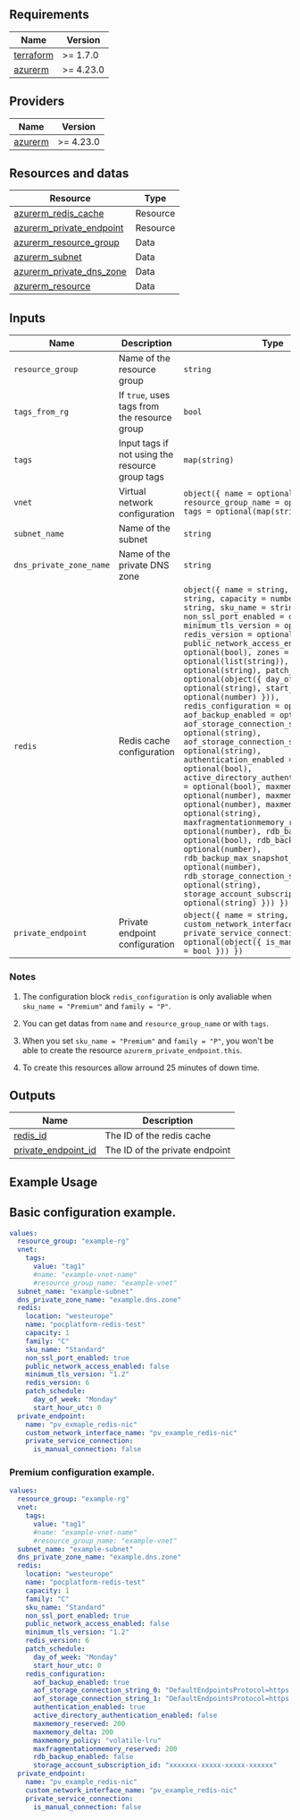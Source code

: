 ## Requirements

| Name | Version |
|------|---------|
| <a name="requirement_terraform"></a> [terraform](#requirement\_terraform) | >= 1.7.0 |
| <a name="requirement_azurerm"></a> [azurerm](#requirement\_azurerm) | >= 4.23.0 |


## Providers

| Name | Version |
|------|---------|
| <a name="provider_azurerm"></a> [azurerm](#provider\_azurerm) | >= 4.23.0 |


## Resources and datas

| Resource | Type |
|---------|------|
| [azurerm_redis_cache](https://registry.terraform.io/providers/hashicorp/azurerm/latest/docs/resources/redis_cache) | Resource |
| [azurerm_private_endpoint](https://registry.terraform.io/providers/hashicorp/azurerm/latest/docs/resources/private_endpoint) | Resource |
| [azurerm_resource_group](https://registry.terraform.io/providers/hashicorp/azurerm/latest/docs/data-sources/resource_group.html) | Data |
| [azurerm_subnet](https://registry.terraform.io/providers/hashicorp/azurerm/latest/docs/data-sources/subnet) | Data |
| [azurerm_private_dns_zone](https://registry.terraform.io/providers/hashicorp/azurerm/latest/docs/data-sources/private_dns_zone) | Data |
| [azurerm_resource](https://registry.terraform.io/providers/hashicorp/azurerm/latest/docs/data-sources/resources) | Data |

## Inputs

| Name | Description | Type | Default | Required |
|------|-------------|------|---------|:--------:|
| `resource_group` | Name of the resource group | `string` | N/A | ✅ |
| `tags_from_rg` | If `true`, uses tags from the resource group | `bool` | `false` | ❌ |
| `tags` | Input tags if not using the resource group tags | `map(string)` | `{}` | ❌ |
| `vnet` | Virtual network configuration | `object({ name = optional(string), resource_group_name = optional(string), tags = optional(map(string)) })` | `{}` | ❌ |
| `subnet_name` | Name of the subnet | `string` | N/A | ✅ |
| `dns_private_zone_name` | Name of the private DNS zone | `string` | N/A | ✅ |
| `redis` | Redis cache configuration | `object({ name = string, location = string, capacity = number, family = string, sku_name = string, non_ssl_port_enabled = optional(bool), minimum_tls_version = optional(string), redis_version = optional(number), public_network_access_enabled = optional(bool), zones = optional(list(string)), subnet_id = optional(string), patch_schedule = optional(object({ day_of_week = optional(string), start_hour_utc = optional(number) })), redis_configuration = optional(object({ aof_backup_enabled = optional(bool), aof_storage_connection_string_0 = optional(string), aof_storage_connection_string_1 = optional(string), authentication_enabled = optional(bool), active_directory_authentication_enabled = optional(bool), maxmemory_reserved = optional(number), maxmemory_delta = optional(number), maxmemory_policy = optional(string), maxfragmentationmemory_reserved = optional(number), rdb_backup_enabled = optional(bool), rdb_backup_frequency = optional(number), rdb_backup_max_snapshot_count = optional(number), rdb_storage_connection_string = optional(string), storage_account_subscription_id = optional(string) })) })` | N/A | ✅ |
| `private_endpoint` | Private endpoint configuration | `object({ name = string, custom_network_interface_name = string, private_service_connection = optional(object({ is_manual_connection = bool })) })` | N/A | ✅ |



### Notes

1. The configuration block `redis_configuration` is only avaliable when `sku_name = "Premium"` and `family = "P"`.

2. You can get datas from `name` and `resource_group_name` or with `tags`.

2. When you set `sku_name = "Premium"` and `family = "P"`, you won't be able to create the resource `azurerm_private_endpoint.this`.

3. To create this resources allow arround 25 minutes of down time.


## Outputs

| Name | Description |
|------|-------------|
| <a name="redis_id"></a> [redis_id](#output\redis_id) | The ID of the redis cache |
| <a name="private_endpoint_id"></a> [private_endpoint_id](#output\private_endpoint_id) | The ID of the private endpoint |

## Example Usage

## Basic configuration example.

```yaml
values:
  resource_group: "example-rg"
  vnet:
    tags:
      value: "tag1"
      #name: "example-vnet-name"
      #resource_group_name: "example-vnet"
  subnet_name: "example-subnet"
  dns_private_zone_name: "example.dns.zone"
  redis:
    location: "westeurope"
    name: "pocplatform-redis-test"
    capacity: 1
    family: "C"
    sku_name: "Standard"
    non_ssl_port_enabled: true
    public_network_access_enabled: false
    minimum_tls_version: "1.2"
    redis_version: 6
    patch_schedule:
      day_of_week: "Monday"
      start_hour_utc: 0
  private_endpoint:
    name: "pv_exmaple_redis-nic"
    custom_network_interface_name: "pv_example_redis-nic"
    private_service_connection:
      is_manual_connection: false

```

### Premium configuration example.

```yaml
values:
  resource_group: "example-rg"
  vnet:
    tags:
      value: "tag1"
      #name: "example-vnet-name"
      #resource_group_name: "example-vnet"
  subnet_name: "example-subnet"
  dns_private_zone_name: "example.dns.zone"
  redis:
    location: "westeurope"
    name: "pocplatform-redis-test"
    capacity: 1
    family: "C"
    sku_name: "Standard"
    non_ssl_port_enabled: true
    public_network_access_enabled: false
    minimum_tls_version: "1.2"
    redis_version: 6
    patch_schedule:
      day_of_week: "Monday"
      start_hour_utc: 0
    redis_configuration:
      aof_backup_enabled: true
      aof_storage_connection_string_0: "DefaultEndpointsProtocol=https;BlobEndpoint=${azurerm_storage_account.nc-cruks-storage-account.primary_blob_endpoint};AccountName=${azurerm_storage_account.mystorageaccount.name};AccountKey=${azurerm_storage_account.mystorageaccount.primary_access_key}"
      aof_storage_connection_string_1: "DefaultEndpointsProtocol=https;BlobEndpoint=${azurerm_storage_account.mystorageaccount.primary_blob_endpoint};AccountName=${azurerm_storage_account.mystorageaccount.name};AccountKey=${azurerm_storage_account.mystorageaccount.secondary_access_key}"S
      authentication_enabled: true
      active_directory_authentication_enabled: false
      maxmemory_reserved: 200
      maxmemory_delta: 200
      maxmemory_policy: "volatile-lru"
      maxfragmentationmemory_reserved: 200
      rdb_backup_enabled: false
      storage_account_subscription_id: "xxxxxxx-xxxxx-xxxxx-xxxxxx"
  private_endpoint:
    name: "pv_example_redis-nic"
    custom_network_interface_name: "pv_example_redis-nic"
    private_service_connection:
      is_manual_connection: false

```
